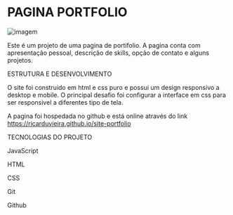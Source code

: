 # PAGINA PORTFOLIO

![imagem](https://github.com/ricarduvieira/site-portfolio/assets/102393137/25292cb2-f14b-4466-bccc-c2f57d0acfe2)

Este é um projeto de uma pagina de portifolio. A pagina conta com apresentação pessoal, descrição de skills, opção de contato e alguns projetos.

ESTRUTURA E DESENVOLVIMENTO

O site foi construido em html e css puro e possui um design responsivo a desktop e mobile. O principal desafio foi configurar a interface em css para ser responsivel a diferentes tipo de tela.

A pagina foi hospedada no github e está online através do link https://ricarduvieira.github.io/site-portfolio

TECNOLOGIAS DO PROJETO

JavaScript

HTML

CSS

Git

Github

